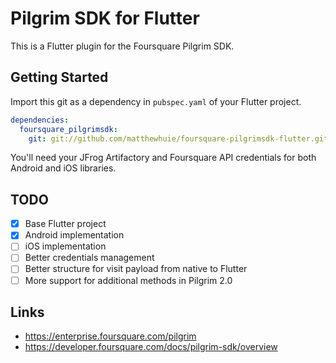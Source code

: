 # Pilgrim SDK for Flutter
This is a Flutter plugin for the Foursquare Pilgrim SDK.

## Getting Started
Import this git as a dependency in `pubspec.yaml` of your Flutter project.

```yaml
dependencies:
  foursquare_pilgrimsdk:
    git: git://github.com/matthewhuie/foursquare-pilgrimsdk-flutter.git
```

You'll need your JFrog Artifactory and Foursquare API credentials for both Android and iOS libraries.

## TODO
- [x] Base Flutter project
- [x] Android implementation
- [ ] iOS implementation
- [ ] Better credentials management
- [ ] Better structure for visit payload from native to Flutter
- [ ] More support for additional methods in Pilgrim 2.0

## Links
- https://enterprise.foursquare.com/pilgrim
- https://developer.foursquare.com/docs/pilgrim-sdk/overview
